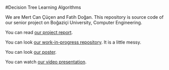 #Decision Tree Learning Algorithms

We are Mert Can Çüçen and Fatih Doğan. This repository is source code of our senior project on Boğaziçi University, Computer Engineering.

You can read [our project report](https://drive.google.com/file/d/0B19XvF5mbR4NcWhkUEdYR2xYV0U/view?usp=sharing).

You can look [our work-in-progress repository](https://github.com/mrtcnnccn/Decision-Tree). It is a little messy.

You can look [our poster](https://drive.google.com/file/d/0B19XvF5mbR4NcG91SHBEU3JnQWs/view?usp=sharing).

You can watch [our video presentation](https://www.youtube.com/watch?v=J3vAcYoU6BA).
